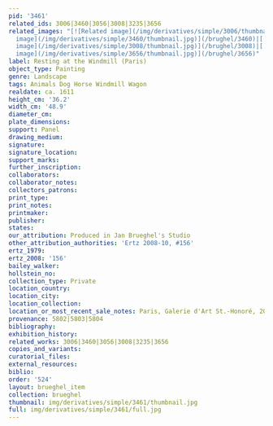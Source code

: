 ```yaml
---
pid: '3461'
related_ids: 3006|3460|3056|3008|3235|3656
related_images: "[![Related image](/img/derivatives/simple/3006/thumbnail.jpg)](/brughel/3006)|[![Related
  image](/img/derivatives/simple/3460/thumbnail.jpg)](/brughel/3460)|[![Related image](/img/derivatives/simple/3056/thumbnail.jpg)](/brughel/3056)|[![Related
  image](/img/derivatives/simple/3008/thumbnail.jpg)](/brughel/3008)|[![Related image](/img/derivatives/simple/3235/thumbnail.jpg)](/brughel/3235)|[![Related
  image](/img/derivatives/simple/3656/thumbnail.jpg)](/brughel/3656)"
label: Resting at the Windmill (Paris)
object_type: Painting
genre: Landscape
tags: Animals Dog Horse Windmill Wagon
realdate: ca. 1611
height_cm: '36.2'
width_cm: '48.9'
diameter_cm: 
plate_dimensions: 
support: Panel
drawing_medium: 
signature: 
signature_location: 
support_marks: 
further_inscription: 
collaborators: 
collaborator_notes: 
collectors_patrons: 
print_type: 
print_notes: 
printmaker: 
publisher: 
states: 
our_attribution: Produced in Jan Brueghel's Studio
other_attribution_authorities: 'Ertz 2008-10, #156'
ertz_1979: 
ertz_2008: '156'
bailey_walker: 
hollstein_no: 
collection_type: Private
location_country: 
location_city: 
location_collection: 
location_or_most_recent_sale_notes: Paris, Galerie d'Art St.-Honoré, 2012
provenance: 5802|5803|5804
bibliography: 
exhibition_history: 
related_works: 3006|3460|3056|3008|3235|3656
copies_and_variants: 
curatorial_files: 
external_resources: 
biblio: 
order: '524'
layout: brueghel_item
collection: brueghel
thumbnail: img/derivatives/simple/3461/thumbnail.jpg
full: img/derivatives/simple/3461/full.jpg
---
```

